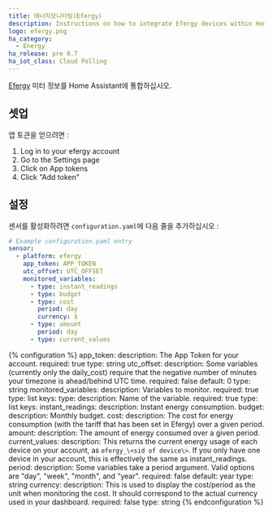 ```yaml
---
title: 에너지모니터링(Efergy)
description: Instructions on how to integrate Efergy devices within Home Assistant.
logo: efergy.png
ha_category:
  - Energy
ha_release: pre 0.7
ha_iot_class: Cloud Polling
---
```


[Efergy](https://efergy.com) 미터 정보를 Home Assistant에 통합하십시오.

## 셋업

앱 토큰을 얻으려면 :

1. Log in to your efergy account
2. Go to the Settings page
3. Click on App tokens
4. Click "Add token"

## 설정

센서를 활성화하려면 `configuration.yaml`에 다음 줄을 추가하십시오 :

```yaml
# Example configuration.yaml entry
sensor:
  - platform: efergy
    app_token: APP_TOKEN
    utc_offset: UTC_OFFSET
    monitored_variables:
      - type: instant_readings
      - type: budget
      - type: cost
        period: day
        currency: $
      - type: amount
        period: day
      - type: current_values
```

{% configuration %}
app_token:
  description: The App Token for your account.
  required: true
  type: string
utc_offset:
  description: Some variables (currently only the daily_cost) require that the negative number of minutes your timezone is ahead/behind UTC time.
  required: false
  default: 0
  type: string
monitored_variables:
  description: Variables to monitor.
  required: true
  type: list
  keys:
    type:
      description: Name of the variable.
      required: true
      type: list
      keys:
        instant_readings:
          description: Instant energy consumption.
        budget:
          description: Monthly budget.
        cost:
          description: The cost for energy consumption (with the tariff that has been set in Efergy) over a given period.
        amount:
          description: The amount of energy consumed over a given period.
        current_values:
          description: This returns the current energy usage of each device on your account, as `efergy_\<sid of device\>`. If you only have one device in your account, this is effectively the same as instant_readings.
    period:
      description: Some variables take a period argument. Valid options are "day", "week", "month", and "year".
      required: false
      default: year
      type: string
    currency:
      description: This is used to display the cost/period as the unit when monitoring the cost. It should correspond to the actual currency used in your dashboard.
      required: false
      type: string
{% endconfiguration %}

